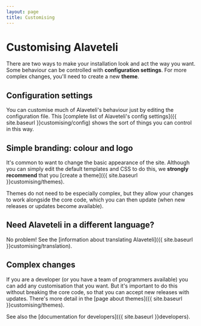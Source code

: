 ```yaml
---
layout: page
title: Customising
---
```


# Customising Alaveteli

<p class="lead">
  There are two ways to make your installation look and act the way you want.
  Some behaviour can be controlled with <strong>configuration settings</strong>.
  For more complex changes, you'll need to create a new <strong>theme</strong>.
</p>


## Configuration settings

You can customise much of Alaveteli's behaviour just by editing the configuration
file. This [complete list of Alaveteli's config settings]({{ site.baseurl }}customising/config)
shows the sort of things you can control in this way.

<!-- TODO key settings -->

## Simple branding: colour and logo

It's common to want to change the basic appearance of the site. Although you
can simply edit the default templates and CSS to do this, we **strongly
recommend** that you [create a theme]({{ site.baseurl }}customising/themes).

Themes do not need to be especially complex, but they allow your changes to
work alongside the core code, which you can then update (when new releases or
updates become available).

## Need Alaveteli in a different language?

No problem! See the [information about translating Alaveteli]({{ site.baseurl }}customising/translation).

## Complex changes

If you are a developer (or you have a team of programmers available) you can
add any customisation that you want. But it's important to do this without
breaking the core code, so that you can accept new releases with updates.
There's more detail in the [page about themes]({{ site.baseurl }}customising/themes).

See also the [documentation for developers]({{ site.baseurl }}developers).
